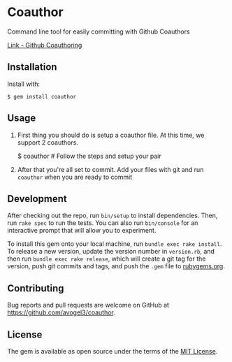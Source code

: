 # Coauthor

Command line tool for easily committing with Github Coauthors

[Link - Github Coauthoring](https://help.github.com/articles/creating-a-commit-with-multiple-authors/)

## Installation

Install with: 

    $ gem install coauthor

## Usage

1) First thing you should do is setup a coauthor file. At this time, we support 2 coauthors. 

    $ coauthor # Follow the steps and setup your pair


2) After that you're all set to commit. Add your files with git and run `coauthor` when you are ready to commit

## Development

After checking out the repo, run `bin/setup` to install dependencies. Then, run `rake spec` to run the tests. You can also run `bin/console` for an interactive prompt that will allow you to experiment.

To install this gem onto your local machine, run `bundle exec rake install`. To release a new version, update the version number in `version.rb`, and then run `bundle exec rake release`, which will create a git tag for the version, push git commits and tags, and push the `.gem` file to [rubygems.org](https://rubygems.org).

## Contributing

Bug reports and pull requests are welcome on GitHub at https://github.com/avogel3/coauthor.

## License

The gem is available as open source under the terms of the [MIT License](https://opensource.org/licenses/MIT).
